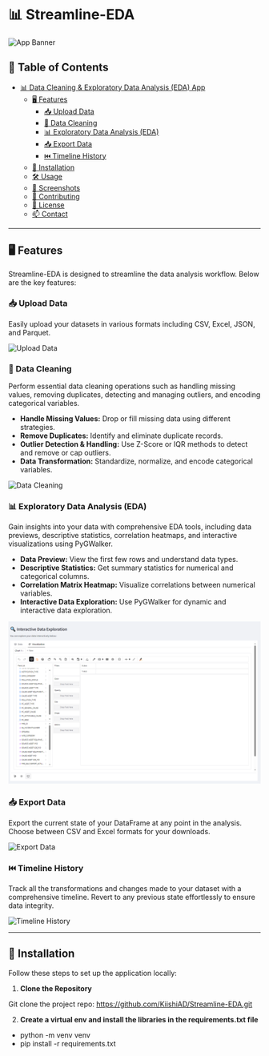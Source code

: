 # 📊 Streamline-EDA

![App Banner](images/banner.png)

## 📝 Table of Contents

- [📊 Data Cleaning & Exploratory Data Analysis (EDA) App](#-data-cleaning--exploratory-data-analysis-eda-app)
  - [🖥️ Features](#️-features)
    - [📥 Upload Data](#-upload-data)
    - [🧹 Data Cleaning](#-data-cleaning)
    - [📊 Exploratory Data Analysis (EDA)](#-exploratory-data-analysis-eda)
    - [📥 Export Data](#-export-data)
    - [⏮️ Timeline History](#️-timeline-history)
  - [🚀 Installation](#-installation)
  - [🛠️ Usage](#️-usage)
  - [📸 Screenshots](#-screenshots)
  - [🤝 Contributing](#-contributing)
  - [📜 License](#-license)
  - [📫 Contact](#-contact)

---

## 🖥️ Features

Streamline-EDA is designed to streamline the data analysis workflow. Below are the key features:

### 📥 Upload Data

Easily upload your datasets in various formats including CSV, Excel, JSON, and Parquet.

![Upload Data](images/upload_data.png)

### 🧹 Data Cleaning

Perform essential data cleaning operations such as handling missing values, removing duplicates, detecting and managing outliers, and encoding categorical variables.

- **Handle Missing Values:** Drop or fill missing data using different strategies.
- **Remove Duplicates:** Identify and eliminate duplicate records.
- **Outlier Detection & Handling:** Use Z-Score or IQR methods to detect and remove or cap outliers.
- **Data Transformation:** Standardize, normalize, and encode categorical variables.

![Data Cleaning](images/data_cleaning.png)

### 📊 Exploratory Data Analysis (EDA)

Gain insights into your data with comprehensive EDA tools, including data previews, descriptive statistics, correlation heatmaps, and interactive visualizations using PyGWalker.

- **Data Preview:** View the first few rows and understand data types.
- **Descriptive Statistics:** Get summary statistics for numerical and categorical columns.
- **Correlation Matrix Heatmap:** Visualize correlations between numerical variables.
- **Interactive Data Exploration:** Use PyGWalker for dynamic and interactive data exploration.

![EDA](images/eda.png)

### 📥 Export Data

Export the current state of your DataFrame at any point in the analysis. Choose between CSV and Excel formats for your downloads.

![Export Data](images/export_data.png)

### ⏮️ Timeline History

Track all the transformations and changes made to your dataset with a comprehensive timeline. Revert to any previous state effortlessly to ensure data integrity.

![Timeline History](images/timeline_history.png)

---

## 🚀 Installation

Follow these steps to set up the application locally:

1. **Clone the Repository**

Git clone the project repo: https://github.com/KiishiAD/Streamline-EDA.git

2. **Create a virtual env and install the libraries in the requirements.txt file**

- python -m venv venv
- pip install -r requirements.txt
